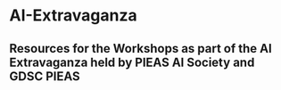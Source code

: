 # AI-Extravaganza

## Resources for the Workshops as part of the AI Extravaganza held by PIEAS AI Society and GDSC PIEAS
